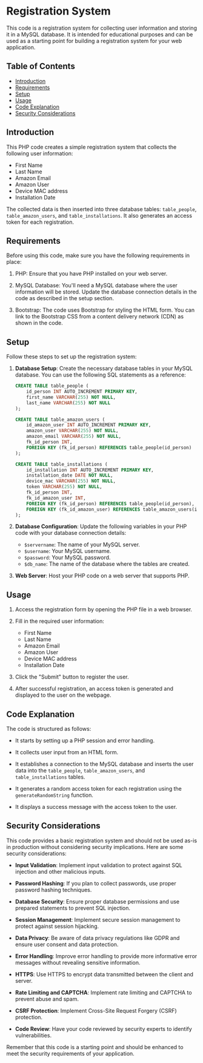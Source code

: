 # Registration System

This code is a registration system for collecting user information and storing it in a MySQL database. It is intended for educational purposes and can be used as a starting point for building a registration system for your web application.

## Table of Contents

- [Introduction](#introduction)
- [Requirements](#requirements)
- [Setup](#setup)
- [Usage](#usage)
- [Code Explanation](#code-explanation)
- [Security Considerations](#security-considerations)

## Introduction

This PHP code creates a simple registration system that collects the following user information:

- First Name
- Last Name
- Amazon Email
- Amazon User
- Device MAC address
- Installation Date

The collected data is then inserted into three database tables: `table_people`, `table_amazon_users`, and `table_installations`. It also generates an access token for each registration.

## Requirements

Before using this code, make sure you have the following requirements in place:

1. PHP: Ensure that you have PHP installed on your web server.

2. MySQL Database: You'll need a MySQL database where the user information will be stored. Update the database connection details in the code as described in the setup section.

3. Bootstrap: The code uses Bootstrap for styling the HTML form. You can link to the Bootstrap CSS from a content delivery network (CDN) as shown in the code.

## Setup

Follow these steps to set up the registration system:

1. **Database Setup**: Create the necessary database tables in your MySQL database. You can use the following SQL statements as a reference:

   ```sql
   CREATE TABLE table_people (
       id_person INT AUTO_INCREMENT PRIMARY KEY,
       first_name VARCHAR(255) NOT NULL,
       last_name VARCHAR(255) NOT NULL
   );

   CREATE TABLE table_amazon_users (
       id_amazon_user INT AUTO_INCREMENT PRIMARY KEY,
       amazon_user VARCHAR(255) NOT NULL,
       amazon_email VARCHAR(255) NOT NULL,
       fk_id_person INT,
       FOREIGN KEY (fk_id_person) REFERENCES table_people(id_person)
   );

   CREATE TABLE table_installations (
       id_installation INT AUTO_INCREMENT PRIMARY KEY,
       installation_date DATE NOT NULL,
       device_mac VARCHAR(255) NOT NULL,
       token VARCHAR(255) NOT NULL,
       fk_id_person INT,
       fk_id_amazon_user INT,
       FOREIGN KEY (fk_id_person) REFERENCES table_people(id_person),
       FOREIGN KEY (fk_id_amazon_user) REFERENCES table_amazon_users(id_amazon_user)
   );
   ```

2. **Database Configuration**: Update the following variables in your PHP code with your database connection details:

   - `$servername`: The name of your MySQL server.
   - `$username`: Your MySQL username.
   - `$password`: Your MySQL password.
   - `$db_name`: The name of the database where the tables are created.

3. **Web Server**: Host your PHP code on a web server that supports PHP.

## Usage

1. Access the registration form by opening the PHP file in a web browser.

2. Fill in the required user information:
   - First Name
   - Last Name
   - Amazon Email
   - Amazon User
   - Device MAC address
   - Installation Date

3. Click the "Submit" button to register the user.

4. After successful registration, an access token is generated and displayed to the user on the webpage.

## Code Explanation

The code is structured as follows:

- It starts by setting up a PHP session and error handling.

- It collects user input from an HTML form.

- It establishes a connection to the MySQL database and inserts the user data into the `table_people`, `table_amazon_users`, and `table_installations` tables.

- It generates a random access token for each registration using the `generateRandomString` function.

- It displays a success message with the access token to the user.

## Security Considerations

This code provides a basic registration system and should not be used as-is in production without considering security implications. Here are some security considerations:

- **Input Validation**: Implement input validation to protect against SQL injection and other malicious inputs.

- **Password Hashing**: If you plan to collect passwords, use proper password hashing techniques.

- **Database Security**: Ensure proper database permissions and use prepared statements to prevent SQL injection.

- **Session Management**: Implement secure session management to protect against session hijacking.

- **Data Privacy**: Be aware of data privacy regulations like GDPR and ensure user consent and data protection.

- **Error Handling**: Improve error handling to provide more informative error messages without revealing sensitive information.

- **HTTPS**: Use HTTPS to encrypt data transmitted between the client and server.

- **Rate Limiting and CAPTCHA**: Implement rate limiting and CAPTCHA to prevent abuse and spam.

- **CSRF Protection**: Implement Cross-Site Request Forgery (CSRF) protection.

- **Code Review**: Have your code reviewed by security experts to identify vulnerabilities.

Remember that this code is a starting point and should be enhanced to meet the security requirements of your application.
